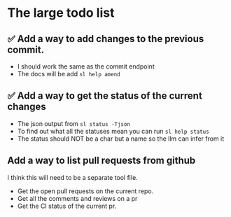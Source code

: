 # The large todo list

## ✅ Add a way to add changes to the previous commit.

- I should work the same as the commit endpoint
- The docs will be add `sl help amend`

## ✅ Add a way to get the status of the current changes

- The json output from `sl status -Tjson`
- To find out what all the statuses mean you can run `sl help status`
- The status should NOT be a char but a name so the llm can infer from it

## Add a way to list pull requests from github

I think this will need to be a separate tool file.

- Get the open pull requests on the current repo.
- Get all the comments and reviews on a pr
- Get the CI status of the current pr.
